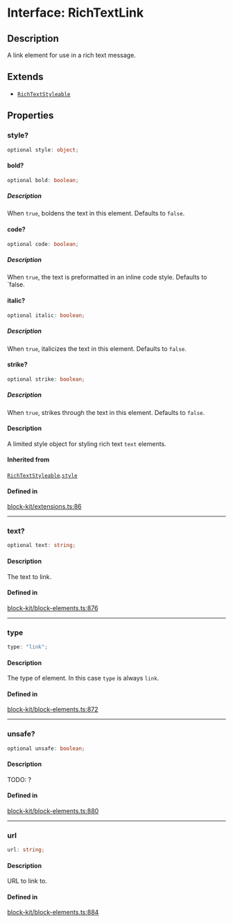 # Interface: RichTextLink

## Description

A link element for use in a rich text message.

## Extends

- [`RichTextStyleable`](Interface.RichTextStyleable.md)

## Properties

### style?

```ts
optional style: object;
```

#### bold?

```ts
optional bold: boolean;
```

##### Description

When `true`, boldens the text in this element. Defaults to `false`.

#### code?

```ts
optional code: boolean;
```

##### Description

When `true`, the text is preformatted in an inline code style. Defaults to `false.

#### italic?

```ts
optional italic: boolean;
```

##### Description

When `true`, italicizes the text in this element. Defaults to `false`.

#### strike?

```ts
optional strike: boolean;
```

##### Description

When `true`, strikes through the text in this element. Defaults to `false`.

#### Description

A limited style object for styling rich text `text` elements.

#### Inherited from

[`RichTextStyleable`](Interface.RichTextStyleable.md).[`style`](Interface.RichTextStyleable.md#style)

#### Defined in

[block-kit/extensions.ts:86](https://github.com/slackapi/node-slack-sdk/blob/main/packages/types/src/block-kit/extensions.ts#L86)

***

### text?

```ts
optional text: string;
```

#### Description

The text to link.

#### Defined in

[block-kit/block-elements.ts:876](https://github.com/slackapi/node-slack-sdk/blob/main/packages/types/src/block-kit/block-elements.ts#L876)

***

### type

```ts
type: "link";
```

#### Description

The type of element. In this case `type` is always `link`.

#### Defined in

[block-kit/block-elements.ts:872](https://github.com/slackapi/node-slack-sdk/blob/main/packages/types/src/block-kit/block-elements.ts#L872)

***

### unsafe?

```ts
optional unsafe: boolean;
```

#### Description

TODO: ?

#### Defined in

[block-kit/block-elements.ts:880](https://github.com/slackapi/node-slack-sdk/blob/main/packages/types/src/block-kit/block-elements.ts#L880)

***

### url

```ts
url: string;
```

#### Description

URL to link to.

#### Defined in

[block-kit/block-elements.ts:884](https://github.com/slackapi/node-slack-sdk/blob/main/packages/types/src/block-kit/block-elements.ts#L884)
